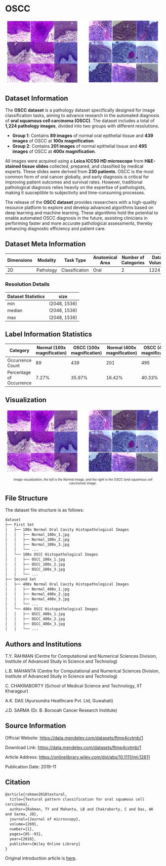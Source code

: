 # OSCC

<div align="center">
    <a href="https://github.com/openmedlab/"><img width="700px" height="auto" src="appendix/OSCC_0.png"></a>
</div>
<p style="text-align:center;font-size:10px;"><em></em></p>


## Dataset Information

The **OSCC dataset** is a pathology dataset specifically designed for image classification tasks, aiming to advance research in the automated diagnosis of **oral squamous cell carcinoma (OSCC)**. The dataset includes a total of **1,224 pathology images**, divided into two groups with different resolutions.  

- **Group 1**: Contains **89 images** of normal oral epithelial tissue and **439 images** of OSCC at **100x magnification**.  
- **Group 2**: Contains **201 images** of normal epithelial tissue and **495 images** of OSCC at **400x magnification**.  

All images were acquired using a **Leica ICC50 HD microscope** from **H&E-stained tissue slides** collected, prepared, and classified by medical experts. These slides were derived from **230 patients**. OSCC is the most common form of oral cancer globally, and early diagnosis is critical for improving patient outcomes and survival rates. However, traditional pathological diagnosis relies heavily on the expertise of pathologists, making it susceptible to subjectivity and time-consuming processes.  

The release of the **OSCC dataset** provides researchers with a high-quality resource platform to explore and develop advanced algorithms based on deep learning and machine learning. These algorithms hold the potential to enable automated OSCC diagnosis in the future, assisting clinicians in performing faster and more accurate pathological assessments, thereby enhancing diagnostic efficiency and patient care.  

## Dataset Meta Information

| Dimensions | Modality  | Task Type      | Anatomical Area | Number of Categories | Data Volume | File Format |
|------------|-----------|----------------|-----------------|----------------------|-------------|-------------|
| 2D         | Pathology | Classification | Oral            | 2                    | 1224        | JPG         |


### Resolution Details

| Dataset Statistics  | size          |
|---------------------|---------------|
| min                 | (2048, 1536)  |
| median              | (2048, 1536)  |
| max                 | (2048, 1536)  |

## Label Information Statistics

| Category                       | Normal (100x magnification) | OSCC (100x magnification) | Normal (400x magnification) | OSCC (400x magnification) |
|--------------------------------|-----------------------------|----------------------------|-----------------------------|----------------------------|
| Occurrence Count               | 89                          | 439                        | 201                         | 495                        |
| Percentage of Occurrence       | 7.27%                       | 35.97%                     | 16.42%                      | 40.33%                     |

## Visualization

<div align="center">
    <a href="https://github.com/openmedlab/"><img width="700px" height="auto" src="appendix/OSCC_0.png"></a>
</div>
<p style="text-align:center;font-size:10px;"><em>Image visualization, the left is the Normal image, and the right is the OSCC (oral squamous cell carcinoma) image.</em></p>

## File Structure

The dataset file structure is as follows:

``` 
dataset
├── First Set
│   ├── 100x Normal Oral Cavity Histopathological Images
│   │   ├── Normal_100x_1.jpg
│   │   ├── Normal_100x_2.jpg
│   │   ├── Normal_100x_3.jpg
│   │   └── ...
│   └── 100x OSCC Histopathological Images
│   │   ├── OSCC_100x_1.jpg
│   │   ├── OSCC_100x_2.jpg
│   │   ├── OSCC_100x_3.jpg
│   │   └── ...
├── Second Set
│   ├── 400x Normal Oral Cavity Histopathological Images
│   │   ├── Normal_400x_1.jpg
│   │   ├── Normal_400x_2.jpg
│   │   ├── Normal_400x_3.jpg
│   │   └── ...
│   └── 400x OSCC Histopathological Images
│   │   ├── OSCC_400x_1.jpg
│   │   ├── OSCC_400x_2.jpg
│   │   ├── OSCC_400x_3.jpg
│   │   └── ...
```

## Authors and Institutions

T.Y. RAHMAN (Centre for Computational and Numerical Sciences Division, Institute of Advanced Study in Science and Technolog)

L.B. MAHANTA (Centre for Computational and Numerical Sciences Division, Institute of Advanced Study in Science and Technolog)

C. CHAKRABORTY (School of Medical Science and Technology, IIT Kharagpur)

A.K. DAS (Ayursundra Healthcare Pvt. Ltd, Guwahati)

J.D. SARMA (Dr. B. Borooah Cancer Research Institute)

## Source Information

Official Website: https://data.mendeley.com/datasets/ftmp4cvtmb/1

Download Link: https://data.mendeley.com/datasets/ftmp4cvtmb/1

Article Address: https://onlinelibrary.wiley.com/doi/abs/10.1111/jmi.12611

Publication Date: 2019-11

## Citation

``` 
@article{rahman2018textural,
  title={Textural pattern classification for oral squamous cell carcinoma},
  author={Rahman, TY and Mahanta, LB and Chakraborty, C and Das, AK and Sarma, JD},
  journal={Journal of microscopy},
  volume={269},
  number={1},
  pages={85--93},
  year={2018},
  publisher={Wiley Online Library}
}
```

Original introduction article is [here](https://zhuanlan.zhihu.com/p/3436210224).